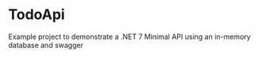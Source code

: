 # TodoApi
Example project to demonstrate a .NET 7 Minimal API using an in-memory database and swagger
